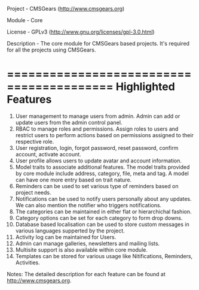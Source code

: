 Project 	- CMSGears (http://www.cmsgears.org)

Module  	- Core

License 	- GPLv3 (http://www.gnu.org/licenses/gpl-3.0.html)

Description - The core module for CMSGears based projects. It's required for all the projects using CMSGears.

=========================================
Highlighted Features
=========================================
1. User management to manage users from admin. Admin can add or update users from the admin control panel.
2. RBAC to manage roles and permissions. Assign roles to users and restrict users to perform actions based on permissions assigned to their respective role.
3. User registration, login, forgot password, reset password, confirm account, activate account.
4. User profile allows users to update avatar and account information.
5. Model traits to associate additional features. The model traits provided by core module include address, category, file, meta and tag. A model can have one more entry based on trait nature.
6. Reminders can be used to set various type of reminders based on project needs.
7. Notifications can be used to notify users personally about any updates. We can also mention the notifier who triggers notifications.
8. The categories can be maintained in either flat or hierarchichal fashion.
9. Category options can be set for each category to form drop downs.
10. Database based localisation can be used to store custom messages in various languages supperted by the project.
11. Activity log can be maintained for Users.
12. Admin can manage galleries, newsletters and mailing lists.
13. Multisite support is also available within core module.
14. Templates can be stored for various usage like Nitifications, Reminders, Activities.

Notes: The detailed description for each feature can be found at http://www.cmsgears.org.